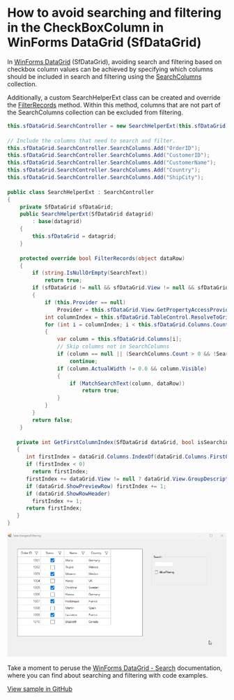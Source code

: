 # How to avoid searching and filtering in the CheckBoxColumn in WinForms DataGrid (SfDataGrid)

In [WinForms DataGrid](https://www.syncfusion.com/winforms-ui-controls/datagrid) (SfDataGrid), avoiding search and filtering based on checkbox column values can be achieved by specifying which columns should be included in search and filtering using the [SearchColumns](https://help.syncfusion.com/cr/windowsforms/Syncfusion.WinForms.DataGrid.SearchController.html#Syncfusion_WinForms_DataGrid_SearchController_SearchColumns) collection.

Additionally, a custom SearchHelperExt class can be created and override the [FilterRecords](https://help.syncfusion.com/cr/windowsforms/Syncfusion.WinForms.DataGrid.SearchController.html#Syncfusion_WinForms_DataGrid_SearchController_FilterRecords_System_Object_) method. Within this method, columns that are not part of the SearchColumns collection can be excluded from filtering.
 
 ```csharp
 this.sfDataGrid.SearchController = new SearchHelperExt(this.sfDataGrid);

 // Include the columns that need to search and filter.
 this.sfDataGrid.SearchController.SearchColumns.Add("OrderID");
 this.sfDataGrid.SearchController.SearchColumns.Add("CustomerID");
 this.sfDataGrid.SearchController.SearchColumns.Add("CustomerName");
 this.sfDataGrid.SearchController.SearchColumns.Add("Country");
 this.sfDataGrid.SearchController.SearchColumns.Add("ShipCity");

 public class SearchHelperExt : SearchController
 {
     private SfDataGrid sfDataGrid;
     public SearchHelperExt(SfDataGrid datagrid)
         : base(datagrid)
     {
         this.sfDataGrid = datagrid;
     }

     protected override bool FilterRecords(object dataRow)
     {
         if (string.IsNullOrEmpty(SearchText))
             return true;
         if (sfDataGrid != null && sfDataGrid.View != null && sfDataGrid.TableControl != null && sfDataGrid.Columns != null)
         {
             if (this.Provider == null)
                 Provider = this.sfDataGrid.View.GetPropertyAccessProvider();
             int columnIndex = this.sfDataGrid.TableControl.ResolveToGridVisibleColumnIndex(this.GetFirstColumnIndex(this.sfDataGrid, true));
             for (int i = columnIndex; i < this.sfDataGrid.Columns.Count; i++)
             {
                 var column = this.sfDataGrid.Columns[i];
                 // Skip columns not in SearchColumns
                 if (column == null || (SearchColumns.Count > 0 && !SearchColumns.Contains(column.MappingName)))
                     continue;
                 if (column.ActualWidth != 0.0 && column.Visible)
                 {
                     if (MatchSearchText(column, dataRow))
                         return true;
                 }
             }
         }   
         return false;
     }

    private int GetFirstColumnIndex(SfDataGrid dataGrid, bool isSearching = false)
    {
       int firstIndex = dataGrid.Columns.IndexOf(dataGrid.Columns.FirstOrDefault(x => x.Visible && x.Width != 0d && (x.AllowFocus || isSearching)));
       if (firstIndex < 0)
         return firstIndex;
       firstIndex += dataGrid.View != null ? dataGrid.View.GroupDescriptions.Count : 0;
       if (dataGrid.ShowPreviewRow) firstIndex += 1;
       if (dataGrid.ShowRowHeader)
         firstIndex += 1;
       return firstIndex;
    }
 } 
 ```
![GridCheckBoxColumnFiltering](GridCheckBoxColumnFiltering.gif)

Take a moment to peruse the [WinForms DataGrid - Search](https://help.syncfusion.com/windowsforms/datagrid/search) documentation, where you can find about searching and filtering with code examples.

[View sample in GitHub](https://github.com/SyncfusionExamples/How-to-avoid-searching-and-Filtering-in-the-CheckBoxColumn-in-WinForms-SfDataGrid)
